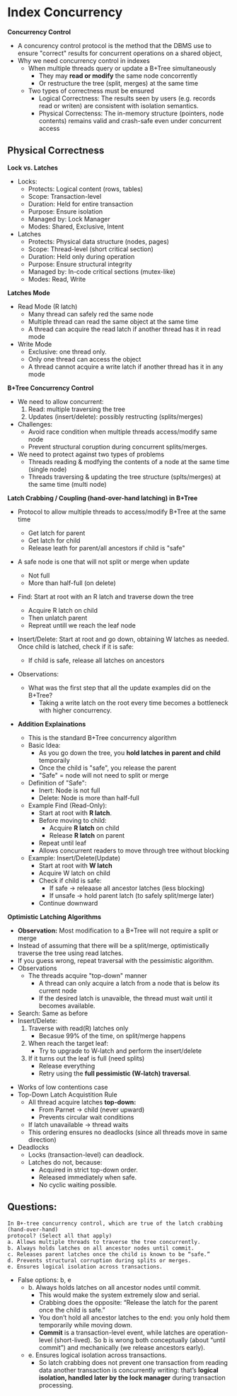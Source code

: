 # Index Concurrency

__Concurrency Control__
- A concurency control protocol is the method that the DBMS use to ensure "correct" results for concurrent operations on a shared object,
- Why we need concurrency control in indexes
    - When multiple threads query or update a B+Tree simultaneously
        - They may __read or modify__ the same node concorrently
        - Or restructure the tree (split, merges) at the same time
    - Two types of correctness must be ensured
        - Logical Correctness: The results seen by users (e.g. records read or writen) are consistent with isolation semantics.
        - Physical Correctenss: The in-memory structure (pointers, node contents) remains valid and crash-safe even under concurrent access

## Physical Correctness

__Lock vs. Latches__
- Locks:
    - Protects: Logical content (rows, tables)
    - Scope: Transaction-level
    - Duration: Held for entire transaction
    - Purpose: Ensure isolation
    - Managed by: Lock Manager
    - Modes: Shared, Exclusive, Intent
- Latches
    - Protects: Physical data structure (nodes, pages)
    - Scope: Thread-level (short critical section)
    - Duration: Held only during operation
    - Purpose: Ensure structural integrity
    - Managed by: In-code critical sections (mutex-like)
    - Modes: Read, Write

__Latches Mode__
- Read Mode (R latch)
    - Many thread can safely red the same node
    - Multiple thread can read the same object at the same time
    - A thread can acquire the read latch if another thread has it in read mode
- Write Mode  
    - Exclusive: one thread only.
    - Only one thread can access the object
    - A thread cannot acquire a write latch if another thread has it in any mode

__B+Tree Concurrency Control__
- We need to allow concurrent:
    1. Read: multiple traversing the tree
    2. Updates (insert/delete): possibly restructing (splits/merges)
- Challenges:
    - Avoid race condition when multiple threads access/modify same node
    - Prevent structural coruption during concurrent splits/merges.
- We need to protect against two types of problems
    - Threads reading & modfying the contents of a node at the same time (single node)
    - Threads traversing & updating the tree structure (splts/merges) at the same time (multi node)

__Latch Crabbing / Coupling (hand-over-hand latching) in B+Tree__
- Protocol to allow multiple threads to access/modify B+Tree at the same time
    - Get latch for parent
    - Get latch for child
    - Release leath for parent/all ancestors if child is "safe"
- A safe node is one that will not split or merge when update
    - Not full
    - More than half-full (on delete)
- Find: Start at root with an R latch and traverse down the tree
    - Acquire R latch on child
    - Then unlatch parent
    - Repreat untill we reach the leaf node
- Insert/Delete: Start at root and go down, obtaining W latches as needed. Once child is latched, check if it is safe:
    - If child is safe, release all latches on ancestors
- Observations:
    - What was the first step that all the update examples did on the B+Tree?
        - Taking a write latch on the root every time becomes a bottleneck with higher concurrency.

- __Addition Explainations__
    - This is the standard B+Tree concurrency algorithm
    - Basic Idea:
        - As you go down the tree, you __hold latches in parent and child__ temporaily
        - Once the child is "safe", you release the parent
        - "Safe" = node will not need to split or merge
    - Definition of "Safe":
        - Inert: Node is not full
        - Delete: Node is more than half-full
    - Example Find (Read-Only):
        - Start at root with __R latch__.
        - Before moving to child:
            - Acquire __R latch__ on child
            - Release __R latch__ on parent
        - Repeat until leaf
        - Allows concurrent readers to move through tree without blocking
    - Example: Insert/Delete(Update)
        - Start at root with __W latch__
        - Acquire W latch on child
        - Check if child is safe:
            - If safe -> releaase all ancestor latches (less blocking)
            - If unsafe -> hold parent latch (to safely split/merge later)
        - Continue downward

__Optimistic Latching Algorithms__
- __Observation:__ Most modification to a B+Tree will not require a split or merge
- Instead of assuming that there will be a split/merge, optimistically traverse the tree using read latches.
- If you guess wrong, repeat traversal with the pessimistic algorithm.
- Observations
    - The threads acquire "top-down" manner
        - A thread can only acquire a latch from a node that is below its current node
        - If the desired latch is unavaible, the thread must wait until it becomes available.
- Search: Same as before
- Insert/Delete:
    1. Traverse with read(R) latches only
        - Becasue 99% of the time, on split/merge happens
    2. When reach the target leaf:
        - Try to upgrade to W-latch and perform the insert/delete
    3. If it turns out the leaf is full (need splits)
        - Release everything
        - Retry using the __full pessimistic (W-latch) traversal__.
<!-- - Insert/Delete:
    - Try to acquire W latch
    - If leaf is safe -> perform update
    - If not safe -> release everything and retry using full pessmistic protocal
- Pros:
    - Fewer write latches (less blocking)
    - Works well under low contention
- Cons:
    - If your guess was wrong (usafe leaf), must restart -->
- Works of low contentions case
- Top-Down Latch Acquistition Rule
    - All thread acquire latches __top-down:__
        - From Parnet -> child (never upward)
        - Prevents circular wait conditions
    - If latch unavailable -> thread waits
    - This ordering ensures no deadlocks (since all threads move in same direction)
- Deadlocks
    - Locks (transaction-level) can deadlock.
    - Latches do not, because:
        - Acquired in strict top-down order.
        - Released immediately when safe.
        - No cyclic waiting possible.

## Questions:
```text
In B+-tree concurrency control, which are true of the latch crabbing (hand-over-hand)
protocol? (Select all that apply)
a. Allows multiple threads to traverse the tree concurrently.
b. Always holds latches on all ancestor nodes until commit.
c. Releases parent latches once the child is known to be “safe.”
d. Prevents structural corruption during splits or merges.
e. Ensures logical isolation across transactions.
```
- False options: b, e
    - b. Always holds latches on all ancestor nodes until commit.
        - This would make the system extremely slow and serial.
        - Crabbing does the opposite: “Release the latch for the parent once the child is safe.”
        - You don’t hold all ancestor latches to the end: you only hold them temporarily while moving down.
        - __Commit__ is a transaction-level event, while latches are operation-level (short-lived). So b is wrong both conceptually (about “until commit”) and mechanically (we release ancestors early).
    - e. Ensures logical isolation across transactions.
        - So latch crabbing does not prevent one transaction from reading data another transaction is concurrently writing: that’s __logical isolation, handled later by the lock manager__ during transaction processing.